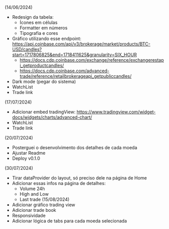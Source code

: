 (14/06/2024)
- Redesign da tabela:
    - Ícones em células
    - Formatter em números
    - Tipografia e cores
- Gráfico utilizando esse endpoint: https://api.coinbase.com/api/v3/brokerage/market/products/BTC-USD/candles?start=1717806825&end=1718411625&granularity=SIX_HOUR
    - https://docs.cdp.coinbase.com/exchange/reference/exchangerestapi_getproductcandles/
    - https://docs.cdp.coinbase.com/advanced-trade/reference/retailbrokerageapi_getpubliccandles/
- Dark mode (pegar do sistema)
- WatchList
- Trade link

(17/07/2024)
- Adicionar embed tradingView: https://www.tradingview.com/widget-docs/widgets/charts/advanced-chart/
- WatchList
- Trade link

(20/07/2024)
- Posterguei o desenvolvimento dos detalhes de cada moeda
- Ajustar Readme
- Deploy v0.1.0

(30/07/2024)
- Tirar dataProvider do layout, só preciso dele na página de Home
- Adicionar essas infos na página de detalhes:
    - Volume 24h
    - High and Low
    - Last trade
(15/08/2024)
- Adicionar gráfico trading view
- Adicionar trade book
- Responsividade
- Adicionar lógica de tabs para cada moeda selecionada
